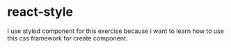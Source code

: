 # react-style

I use styled component for this exercise because i want to learn how to use this css framework for create component. 
